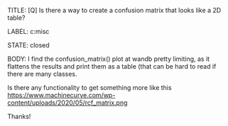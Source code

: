 TITLE:
[Q] Is there a way to create a confusion matrix that looks like a 2D table?

LABEL:
c:misc

STATE:
closed

BODY:
I find the confusion_matrix() plot at wandb pretty limiting, as it flattens the results and print them as a table (that can be hard to read if there are many classes.

Is there any functionality to get something more like this https://www.machinecurve.com/wp-content/uploads/2020/05/rcf_matrix.png

Thanks!

